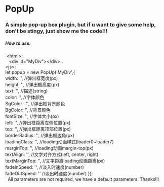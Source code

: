 # PopUp 

### A simple pop-up box plugin, but if u want to give some help, don't be stingy, just show me the code!!!

##### How to use:
  \<html>: 
    <br>
    \<div id="MyDiv">\</div> .
    <br>
  \<js>:
    <br>
    let popup = new PopUp('MyDiv',{
    <br>
        width: '', //弹出框宽度(px)
    <br>
        height: '', //弹出框高度(px)
    <br>
        text: '', //描述(string)
    <br>
        color: '', //字体颜色
    <br>
        SgColor : '', //弹出框背景颜色
    <br>
        BgColor: '', //背景颜色
    <br>
        fontSize: '',	//字体大小(px)
    <br>
        left: '', //弹出框距离左侧位置(px)
    <br>
        top: '',	//弹出框距离顶部位置(px)
    <br>
        borderRadius: '', //弹出框边角(px)
    <br>
        loadingClass: '', //loading动画样式(loader0~loader7)
    <br>
        marginTop: '', //loading动画margin-top(px)
    <br>
        textAlign: '', //文字对齐方式(left, center, right)
    <br>
        textMarginTop: '', //文字距离loading动画距离(px)
    <br>
        fadeInSpeed: '',	//淡入时速度(number)
    <br>
        fadeOutSpeed: ''	//淡出时速度(number)
    });
    <br>
    All parameters are not required, we have a default parameters.
    Thanks!!!
